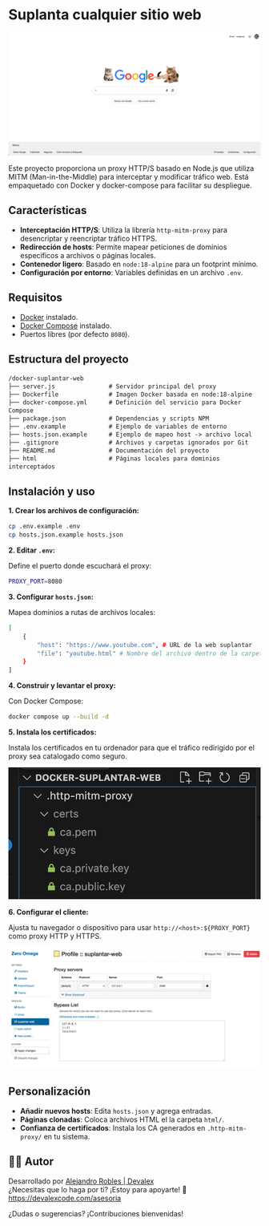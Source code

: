 # Suplanta cualquier sitio web

![google](docs/google.com.png)

Este proyecto proporciona un proxy HTTP/S basado en Node.js que utiliza MITM (Man-in-the-Middle) para interceptar y modificar tráfico web. Está empaquetado con Docker y docker-compose para facilitar su despliegue.

## Características

- **Interceptación HTTP/S**: Utiliza la librería `http-mitm-proxy` para desencriptar y reencriptar tráfico HTTPS.
- **Redirección de hosts**: Permite mapear peticiones de dominios específicos a archivos o páginas locales.
- **Contenedor ligero**: Basado en `node:18-alpine` para un footprint mínimo.
- **Configuración por entorno**: Variables definidas en un archivo `.env`.

## Requisitos

- [Docker](https://www.docker.com/) instalado.
- [Docker Compose](https://docs.docker.com/compose/) instalado.
- Puertos libres (por defecto `8080`).

## Estructura del proyecto

```plaintext
/docker-suplantar-web
├── server.js               # Servidor principal del proxy
├── Dockerfile              # Imagen Docker basada en node:18-alpine
├── docker-compose.yml      # Definición del servicio para Docker Compose
├── package.json            # Dependencias y scripts NPM
├── .env.example            # Ejemplo de variables de entorno
├── hosts.json.example      # Ejemplo de mapeo host -> archivo local
├── .gitignore              # Archivos y carpetas ignorados por Git
├── README.md               # Documentación del proyecto
├── html                    # Páginas locales para dominios interceptados
```

## Instalación y uso

**1. Crear los archivos de configuración:**

```bash
cp .env.example .env
cp hosts.json.example hosts.json
```

**2. Editar `.env`:**

Define el puerto donde escuchará el proxy:

```bash
PROXY_PORT=8080
```

**3. Configurar `hosts.json`:**

Mapea dominios a rutas de archivos locales:

```bash
[
    {
        "host": "https://www.youtube.com", # URL de la web suplantar
        "file": "youtube.html" # Nombre del archivo dentro de la carpeta html que renderizara el Proxy
    }
]
```

**4. Construir y levantar el proxy:**

Con Docker Compose:

```bash
docker compose up --build -d
```

**5. Instala los certificados:**

Instala los certificados en tu ordenador para que el tráfico redirigido por el proxy sea catalogado como seguro.

![Instalar Certificados](docs/certificados.png)

**6. Configurar el cliente:**

Ajusta tu navegador o dispositivo para usar `http://<host>:${PROXY_PORT}` como proxy HTTP y HTTPS.

![Proxy](docs/proxy.png)

## Personalización

- **Añadir nuevos hosts**: Edita `hosts.json` y agrega entradas.
- **Páginas clonadas**: Coloca archivos HTML el la carpeta `html/`.
- **Confianza de certificados**: Instala los CA generados en `.http-mitm-proxy/` en tu sistema.

## 👨‍💻 Autor

Desarrollado por [Alejandro Robles | Devalex ](http://devalexcode.com)  
¿Necesitas que lo haga por ti? ¡Estoy para apoyarte! 🤝 https://devalexcode.com/asesoria

¿Dudas o sugerencias? ¡Contribuciones bienvenidas!

